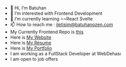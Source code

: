 - 👋 Hi, I’m Batuhan
- 👀 I’m interested with Frontend Development
- 🌱 I’m currently learning   ~~React Svelte
- 📫 How to reach me : iletisim@batuhanozen.com
- My Currently Frontend Repo is [this](http://github.com/bb7hn/frontend "this")
- Here is [My Website](http://batuhanozen.com "My Website")
- Here is [My Résume](https://batuhanozen.com/Resume_Batuhan_Ozen.pdf "My Résume")
- Here is [My Portfolio](https://bb7hn.github.io "My Portfolio")
- I am working as a FullStack Developer at WebDehası
- I am open to job offers
<!---
bb7hn/bb7hn is a ✨ special ✨ repository because its `README.md` (this file) appears on your GitHub profile.
You can click the Preview link to take a look at your changes.
--->
